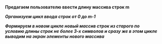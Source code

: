 **Предагаем пользователю ввести длину массива строк m**

***Организуем цикл ввода строк от 0 до m-1***

***Формируем в новом цикле новый массив строк из старого по условию длины строк не более 3-х символов и сразу же в этом цикле выводим на экран элементы нового массива***
